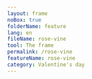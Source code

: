 ```yaml
---
layout: frame
noBox: true
folderName: feature
lang: en
fileName: rose-vine
tool: The frame
permalink: /rose-vine
featureName: rose-vine
category: Valentine's day
---
```

